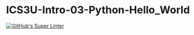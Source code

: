 # ICS3U-Intro-03-Python-Hello_World

[![GitHub's Super Linter](https://github.com/mark-mcgarrity/ICS3U-Intro-03-Python-Hello_World/workflows/GitHub's%20Super%20Linter/badge.svg)](https://github.com/mark-mcgarrity/ICS3U-Intro-03-Python-Hello_World/actions)
